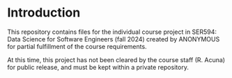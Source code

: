 # Introduction
This repository contains files for the individual course project in SER594: Data Science for Software Engineers (fall 2024) created by ANONYMOUS for partial fulfillment of the course requirements.

At this time, this project has not been cleared by the course staff (R. Acuna) for public release, and must be kept within a private repository.
